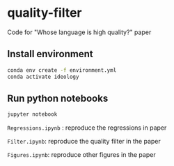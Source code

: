 # quality-filter
Code for "Whose language is high quality?" paper


## Install environment

```bash
conda env create -f environment.yml
conda activate ideology
```


## Run python notebooks

```bash
jupyter notebook
```

`Regressions.ipynb` : reproduce the regressions in paper

`Filter.ipynb`: reproduce the quality filter in the paper

`Figures.ipynb`: reproduce other figures in the paper